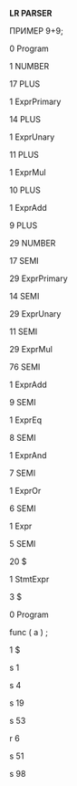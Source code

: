 **LR PARSER**

ПРИМЕР 9+9;

0 Program

1 NUMBER

17 PLUS

1 ExprPrimary

14 PLUS

1 ExprUnary

11 PLUS

1 ExprMul

10 PLUS

1 ExprAdd

9 PLUS

29 NUMBER

17 SEMI

29 ExprPrimary

14 SEMI

29 ExprUnary

11 SEMI

29 ExprMul

76 SEMI

1 ExprAdd

9 SEMI

1 ExprEq

8 SEMI

1 ExprAnd

7 SEMI

1 ExprOr

6 SEMI

1 Expr

5 SEMI

20 $

1 StmtExpr

3 $

0 Program

func ( a ) ;

1 $

s 1

s 4

s 19

s 53

r 6

s 51

s 98
